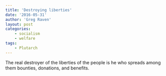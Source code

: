 ```yaml
---
title: 'Destroying liberties'
date: '2016-05-31'
author: 'Greg Raven'
layout: post
categories:
    - socialism
    - welfare
tags:
    - Plutarch
---
```


The real destroyer of the liberties of the people is he who spreads among them bounties, donations, and benefits.